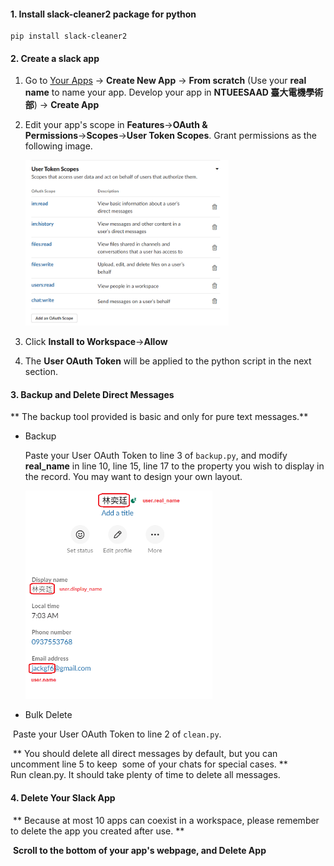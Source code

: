 #### 1. Install slack-cleaner2 package for python

```
pip install slack-cleaner2
```

#### 2. Create a slack app

 1. Go to [Your Apps](https://api.slack.com/apps) &rarr; **Create New App** &rarr; **From scratch**
    (Use your **real name** to name your app. Develop your app in **NTUEESAAD 臺大電機學術部**)
    &rarr; **Create App**

 2. Edit your app's scope in **Features**&rarr;**OAuth & Permissions**&rarr;**Scopes**&rarr;**User Token Scopes**.
    Grant permissions as the following image.

    <img src="images/scopes.png" style="zoom:40%">

 3. Click **Install to Workspace**&rarr;**Allow**

 4. The **User OAuth Token** will be applied to the python script in the next section.

    

#### 3. Backup and Delete Direct Messages

\*\* The backup tool provided is basic and only for pure text messages.\*\*

* Backup

  Paste your User OAuth Token to line 3 of `backup.py`, and modify **real_name** in line 10, line 15, line 17 to the property you wish to display in the record. You may want to design your own layout.

  <img src="images/properties.png" style="zoom:60%">

  

* Bulk Delete

​		Paste your User OAuth Token to line 2 of `clean.py`.

​		\*\* You should delete all direct messages by default, but you can uncomment line 5 to keep
​		some of your chats for special cases. \*\*
​		
​		Run clean.py. It should take plenty of time to delete all messages.

#### 4. Delete Your Slack App

​	\*\* Because at most 10 apps can coexist in a workspace, please remember to delete the app 	               	you created after use. \*\*

​	**Scroll to the bottom of your app's webpage, and Delete App**





